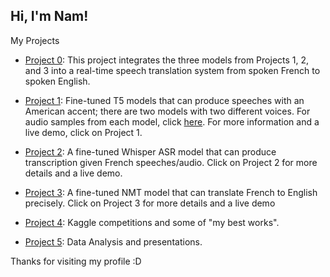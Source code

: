 ## Hi, I'm Nam! 

My Projects

- [Project 0](https://huggingface.co/spaces/nambn0321/Live_translation_french): This project integrates the three models from Projects 1, 2, and 3 into a real-time speech translation system from spoken French to spoken English.
  
- [Project 1](https://github.com/bnam2103/T5-Text-to-Speech-US-English): Fine-tuned T5 models that can produce speeches with an American accent; there are two models with two different voices. For audio samples from each model, click [here](https://bnam2103.github.io/tts_t5/). For more information and a live demo, click on Project 1.

- [Project 2](https://github.com/bnam2103/Whisper_Small_ASR_french): A fine-tuned Whisper ASR model that can produce transcription given French speeches/audio. Click on Project 2 for more details and a live demo.

- [Project 3](https://github.com/bnam2103/Neural_Machine_Translation_model): A fine-tuned NMT model that can translate French to English precisely. Click on Project 3 for more details and a live demo

- [Project 4](https://github.com/bnam2103/Kaggle_competitions): Kaggle competitions and some of "my best works".

- [Project 5](https://github.com/bnam2103/Exploratory-Data-Analysis): Data Analysis and presentations.
 

Thanks for visiting my profile :D
